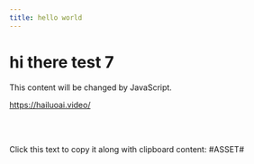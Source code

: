 ```yaml
---
title: hello world
---
```



# hi there test 7

<div id="myDiv">This content will be changed by JavaScript.</div>


<https://hailuoai.video/>

<br>
<https://app.sketchup.com/app?hl=en>

<br>
   <p onclick="copyWithClipboard(this)">Click this text to copy it along with clipboard content: #ASSET#</p>